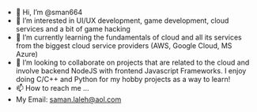 - 👋 Hi, I’m @sman664
- 👀 I’m interested in UI/UX development, game development, cloud services and a bit of game hacking
- 🌱 I’m currently learning the fundamentals of cloud and all its services from the biggest cloud service providers (AWS, Google Cloud, MS Azure)
- 💞️ I’m looking to collaborate on projects that are related to the cloud and involve backend NodeJS with frontend Javascript Frameworks. I enjoy doing C/C++ and Python for my hobby projects as a way to learn!
- 📫 How to reach me ...
-   My Email:     saman.laleh@aol.com

<!---
sman664/sman664 is a ✨ special ✨ repository because its `README.md` (this file) appears on your GitHub profile.
You can click the Preview link to take a look at your changes.
--->
